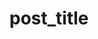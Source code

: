 ---
layout: post
title: post_title
tags: 
cover_url: https://apod.nasa.gov/apod/image/1809/E0102NS_HubbleChandra_960.jpg
cover_meta: 
  The Lonely Neutron Star in Supernova Remnant E0102-72.3
color_scheme: tango
mathjax: true
mathjax: True
---